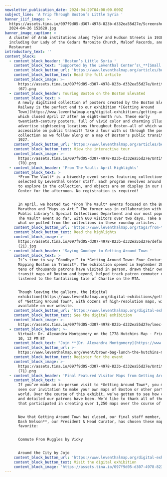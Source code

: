 ```yaml
---
newsletter_publication_date: 2024-04-29T04:00:00.000Z
subject_line: 'A Trip Through Boston’s Little Syria '
banner_iiif_image: >-
  https://assets.tina.io/097f9d05-d307-4978-823b-d332ea55d27e/Screenshot
  2024-04-26 152628.jpg
banner_image_caption: >
  A cluster of Arab institutions along Tyler and Hudson Streets in 1938,
  including Our Lady of the Cedars Maronite Church, Maloof Records, and the Nile
  Restaurant
introductory_text: ''
content_block:
  - content_block_header: 'Boston’s Little Syria '
    content_block_text: "Supported by the Leventhal Center’s\_**[Small Grants for Early Career Digital Publications](https://www.leventhalmap.org/research/digital-publication-small-grants/)**, **Chloe Bordewich** and **Lydia Harrington** dive into the history of Boston’s historic Little Syria and demonstrate the longstanding presence of Americans of Arab origin in and around Boston and their contributions to communal life in the city.\n\nBoston’s first Arabic-speaking community was made up of immigrants from Ottoman-controlled Greater Syria who began arriving in the late 1880s. By the early years of the twentieth century, the city was home to a thriving “Little Syria,” also called Syriantown and the Syrian Colony. Today, few visible traces of this neighborhood remain. The\_[Boston Little Syria Project](https://bostonlittlesyria.org/)\_has sought to document its history in collaboration with former residents and their descendants.\n"
    content_block_button_url: 'https://www.leventhalmap.org/articles/boston-little-syria/'
    content_block_button_text: Read the full article
    content_block_image: >-
      https://assets.tina.io/097f9d05-d307-4978-823b-d332ea55d27e/Untitled
      (67).png
  - content_block_header: Touring Boston on the Boston Elevated
    content_block_text: >
      A newly digitized collection of posters created by the Boston Elevated
      Railway is the perfect end to our exhibition *[Getting Around
      Town](https://www.leventhalmap.org/digital-exhibitions/getting-around-town/)*,
      which closed April 27 after an eight-month run. These early
      twentieth-century posters, full of vivid color and charming illustrations,
      advertise sightseeing locations throughout Boston—all of which were
      accessible on public transit! Take a tour with us through the poster
      collection as we follow along on a map of Boston's public transit from
      1927.
    content_block_button_url: 'https://www.leventhalmap.org/articles/bery-posters/'
    content_block_button_text: View the interactive tour
    content_block_image: >-
      https://assets.tina.io/097f9d05-d307-4978-823b-d332ea55d27e/Untitled
      (70).png
  - content_block_header: 'From The Vault: April Highlights'
    content_block_text: >
      *From The Vault* is a biweekly event series featuring collections objects
      selected by Leventhal Center staff. Each program revolves around a theme
      to explore in the collection, and objects are on display in our Learning
      Center for the afternoon. No registration is required!


      In April, we hosted two *From The Vault* events focused on the Boston
      Marathon and “Maps as Art.” The former was in collaboration with Boston
      Public Library’s Special Collections Department and our most popular *From
      The Vault* event so far, with 600 visitors over two days. Take a look at
      what we pulled from the collections in these roundup articles.
    content_block_button_url: 'https://www.leventhalmap.org/tags/from-the-vault/'
    content_block_button_text: Read the highlights
    content_block_image: >-
      https://assets.tina.io/097f9d05-d307-4978-823b-d332ea55d27e/default
      (21).jpg
  - content_block_header: 'Saying Goodbye to Getting Around Town '
    content_block_text: >
      It’s time to say “Goodbye!” to *Getting Around Town: Four Centuries of
      Mapping Boston in Transit*. The exhibition opened in September 2023 and
      tens of thousands patrons have visited in person, drawn their own personal
      transit maps of Boston and beyond, helped track patron commuter data, and
      listened to the tantalizing tale of Charlie on the MTA.


      Though leaving the gallery, the [digital
      exhibition](https://www.leventhalmap.org/digital-exhibitions/getting-around-town/)
      of *Getting Around Town*, with dozens of high-resolution maps, will remain
      available on our website.
    content_block_button_url: 'https://www.leventhalmap.org/digital-exhibitions/getting-around-town/'
    content_block_button_text: See the digital exhibition
    content_block_image: >-
      https://assets.tina.io/097f9d05-d307-4978-823b-d332ea55d27e/lmec-gat-gallery-img.jpg
  - content_block_header: >-
      Virtual: Dr. Alexandra Montgomery on the 1778 Hutchins Map · Friday, May
      10, 12 PM ET
    content_block_text: "Join **[Dr. Alexandra Montgomery](https://www.leventhalmap.org/articles/welcome-alexandra-montgomery/)** from the Washington Library at Mount Vernon for a virtual lunch lecture to learn more about George Washington’s relationship to the American West. Dr. Montgomery will focus on one of the maps he used most frequently during the American Revolution:\_Thomas Hutchins’ *[A New Map of the Western Parts of Virginia, Pennsylvania, Maryland, and North Carolina](https://www.argomaps.org/maps/commonwealth:z603vv18q/)* (1778). This event is part of the [American Revolutionary Geographies Online](https://www.argomaps.org/) (ARGO) project.\n"
    content_block_button_url: >-
      https://www.leventhalmap.org/event/brown-bag-lunch-the-hutchins-map-of-1778/
    content_block_button_text: Register for the event
    content_block_image: >-
      https://assets.tina.io/097f9d05-d307-4978-823b-d332ea55d27e/Untitled
      (71).png
  - content_block_header: 'Final Featured Visitor Maps from Getting Around Town '
    content_block_text: >
      If you’ve made an in-person visit to *Getting Around Town*, you may have
      seen our invitation to make your own maps of Boston or other parts of the
      world. Over the course of this exhibit, we’ve gotten to see how creative
      and detailed our patrons have been. We’d like to thank all of the patrons
      that participated in creating over 1,250 maps over the course of the show!


      Now that Getting Around Town has closed, our final staff member, **Garrett
      Dash Nelson**, our President & Head Curator, has chosen these maps as his
      favorite:


      Commute From Ruggles by Vicky


      Around the City by Jojo
    content_block_button_url: 'https://www.leventhalmap.org/digital-exhibitions/getting-around-town/'
    content_block_button_text: Visit the digital exhibition
    content_block_image: 'https://assets.tina.io/097f9d05-d307-4978-823b-d332ea55d27e/Untitled.jpeg'
---
```


